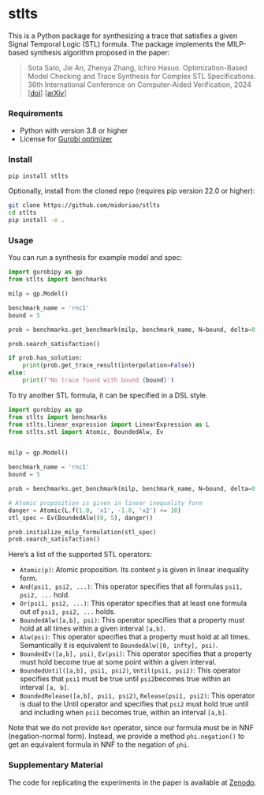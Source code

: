 # stlts

This is a Python package for synthesizing a trace that satisfies a given Signal Temporal Logic (STL) formula. The package implements the MILP-based synthesis algorithm proposed in the paper:

> Sota Sato, Jie An, Zhenya Zhang, Ichiro Hasuo. Optimization-Based Model Checking and Trace Synthesis for Complex STL Specifications. 36th International Conference on Computer-Aided Verification, 2024 [[doi](https://doi.org/10.1007/978-3-031-65633-0_13)] [[arXiv](https://arxiv.org/abs/2408.06983)]


### Requirements

- Python with version 3.8 or higher
- License for [Gurobi optimizer](https://www.gurobi.com/)

### Install

```sh
pip install stlts
```

Optionally, install from the cloned repo (requires pip version 22.0 or higher):

```sh
git clone https://github.com/midoriao/stlts
cd stlts
pip install -e .
```

### Usage

You can run a synthesis for example model and spec:

```python
import gurobipy as gp
from stlts import benchmarks

milp = gp.Model()

benchmark_name = 'rnc1'
bound = 5

prob = benchmarks.get_benchmark(milp, benchmark_name, N=bound, delta=0.1)

prob.search_satisfaction()

if prob.has_solution:
    print(prob.get_trace_result(interpolation=False))
else:
    print(f'No trace found with bound {bound}')
```

To try another  STL formula, it can be specified in a DSL style.

```python
import gurobipy as gp
from stlts import benchmarks
from stlts.linear_expression import LinearExpression as L
from stlts.stl import Atomic, BoundedAlw, Ev


milp = gp.Model()

benchmark_name = 'rnc1'
bound = 5

prob = benchmarks.get_benchmark(milp, benchmark_name, N=bound, delta=0.1)

# Atomic proposition is given in linear inequality form
danger = Atomic(L.f(1.0, 'x1', -1.0, 'x2') <= 10)
stl_spec = Ev(BoundedAlw((0, 5), danger))

prob.initialize_milp_formulation(stl_spec)
prob.search_satisfaction()
```

Here’s a list of the supported STL operators:

- `Atomic(p)`: Atomic proposition. Its content `p` is given in linear inequality form.
- `And(psi1, psi2, ...)`: This operator specifies that all formulas `psi1, psi2, ...` hold.
- `Or(psi1, psi2, ...)`: This operator specifies that at least one formula out of `psi1, psi2, ...` holds.
- `BoundedAlw([a,b], psi)`: This operator specifies that a property must hold at all times within a given interval `[a,b]`.
- `Alw(psi)`: This operator specifies that a property must hold at all times. Semantically it is equivalent to `BoundedAlw([0, infty], psi)`.
- `BoundedEv([a,b], psi)`, `Ev(psi)`: This operator specifies that a property must hold become true at some point within a given interval.
- `BoundedUntil([a,b], psi1, psi2)`, `Until(psi1, psi2)`: This operator specifies that `psi1` must be true until `psi2`becomes true within an interval `[a, b]`.
- `BoundedRelease([a,b], psi1, psi2)`, `Release(psi1, psi2)`: This operator is dual to the Until operator and specifies that `psi2` must hold true until and including when `psi1` becomes true, within an interval `[a,b]`.

Note that we do not provide `Not` operator, since our formula must be in NNF (negation-normal form). Instead, we provide a method `phi.negation()` to get an equivalent formula in NNF to the negation of `phi`.

### Supplementary Material

The code for replicating the experiments in the paper is available at [Zenodo](https://doi.org/10.5281/zenodo.11001313).
